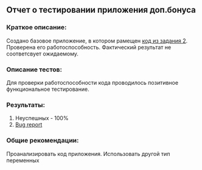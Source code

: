 ## Отчет о тестировании приложения доп.бонуса
### Краткое описание:


Создано базовое приложение, в котором рамещен [код из задания 2](https://github.com/netology-code/javaqa-homeworks/tree/master/programming). Проверена его работоспособность. Фактический результат не соответсвует ожидаемому. 

### Описание тестов:


Для проверки работоспособности кода проводилось позитивное функциональное тестирование.

### Результаты:
1. Неуспешных - 100%
2. [Bug report](https://github.com/alexp995/Java1.2-2/issues/1)
### Общие рекомендации:
Проанализировать код приложения. Использовать другой тип переменных